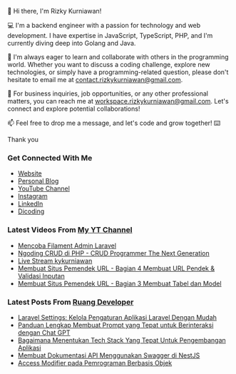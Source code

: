 👋 Hi there, I'm Rizky Kurniawan!

💻 I'm a backend engineer with a passion for technology and web development. I have expertise in JavaScript, TypeScript, PHP, and I'm currently diving deep into Golang and Java.

🌱 I'm always eager to learn and collaborate with others in the programming world. Whether you want to discuss a coding challenge, explore new technologies, or simply have a programming-related question, please don't hesitate to email me at contact.rizkykurniawan@gmail.com.

💼 For business inquiries, job opportunities, or any other professional matters, you can reach me at workspace.rizkykurniawan@gmail.com. Let's connect and explore potential collaborations!

📫 Feel free to drop me a message, and let's code and grow together! ⌨️

Thank you

### Get Connected With Me
- [Website](https://www.rizkykurniawan.id)
- [Personal Blog](https://kykurniawan.com)
- [YouTube Channel](https://www.youtube.com/kykurniawan)
- [Instagram](https://instagram.com/qwertykurniawan)
- [LinkedIn](https://www.linkedin.com/in/kykurniawan/)
- [Dicoding](https://www.dicoding.com/users/rizkykurniawan)

### Latest Videos From [My YT Channel](https://www.youtube.com/kykurniawan)
<!-- YOUTUBE:START -->
- [Mencoba Filament Admin Laravel](https://www.youtube.com/watch?v=I2gtdn-S9h8)
- [Ngoding CRUD di PHP -  CRUD Programmer The Next Generation](https://www.youtube.com/watch?v=vr0OO-IQ4w4)
- [Live Stream kykurniawan](https://www.youtube.com/watch?v=ZBXi38TEhus)
- [Membuat Situs Pemendek URL - Bagian 4 Membuat URL Pendek &amp; Validasi Inputan](https://www.youtube.com/watch?v=zmLwSpuMzKY)
- [Membuat Situs Pemendek URL - Bagian 3 Membuat Tabel dan Model](https://www.youtube.com/watch?v=YPmMm17XQDc)
<!-- YOUTUBE:END -->

### Latest Posts From [Ruang Developer](https://www.ruangdeveloper.com)
<!-- RUANGDEVELOPER:START -->
- [Laravel Settings: Kelola Pengaturan Aplikasi Laravel Dengan Mudah](https://blog.ruangdeveloper.com/mengelola-pengaturan-aplikasi-laravel-dengan-mudah-menggunakan-laravel-settings/)
- [Panduan Lengkap Membuat Prompt yang Tepat untuk Berinteraksi dengan Chat GPT](https://blog.ruangdeveloper.com/panduan-lengkap-membuat-prompt-yang-tepat-untuk-berinteraksi-dengan-chat-gpt/)
- [Bagaimana Menentukan Tech Stack Yang Tepat Untuk Pengembangan Aplikasi](https://blog.ruangdeveloper.com/bagaimana-menentukan-tech-stack-yang-tepat-untuk-pengembangan-aplikasi/)
- [Membuat Dokumentasi API Menggunakan Swagger di NestJS](https://blog.ruangdeveloper.com/membuat-dokumentasi-api-menggunakan-swagger-di-nestjs/)
- [Access Modifier pada Pemrograman Berbasis Objek](https://blog.ruangdeveloper.com/access-modifier-pada-pemrograman-berbasis-objek/)
<!-- RUANGDEVELOPER:END -->

